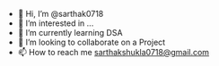 - 👋 Hi, I’m @sarthak0718
- 👀 I’m interested in ...
- 🌱 I’m currently learning DSA
- 💞️ I’m looking to collaborate on a Project
- 📫 How to reach me sarthakshukla0718@gmail.com

<!---
sarthak0718/sarthak0718 is a ✨ special ✨ repository because its `README.md` (this file) appears on your GitHub profile.
You can click the Preview link to take a look at your changes.
--->
